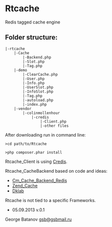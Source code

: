 Rtcache
====

Redis tagged cache engine

Folder structure:
----------------------
	
	|-rtcache
		|-Cache
			|-Backend.php
			|-Slot.php
			|-Tag.php
		|-demo 
			|-ClearCache.php
			|-User.php
			|-Info.php
			|-UserSlot.php
			|-InfoSlot.php
			|-Tag.php
			|-autoload.php
			|-index.php
		|-vendor
			|-colinmollenhour
				|-credis
					|-Client.php 
					|-other files

After downloading run in command line:

	>cd path/to/Rtcache

	>php composer.phar install


Rtcache_Client is using [Credis](https://github.com/colinmollenhour/credis).
 
Rtcache_CacheBackend based on code and ideas:
 - [Cm_Cache_Backend_Redis](https://github.com/colinmollenhour/Cm_Cache_Backend_Redis)
 - [Zend_Cache](http://framework.zend.com/manual/1.8/en/zend.cache.html)
 - [Dklab](http://dklab.ru/lib/Dklab_Cache/)


Rtcache is not tied to a specific Frameworks.
 
 - 05.09.2013 v.0.1
 
George Batanov
gsb@gsbmail.ru
